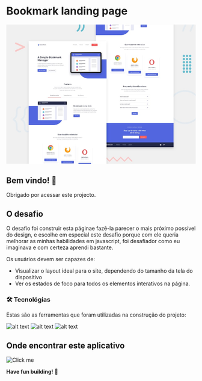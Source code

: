 # Bookmark landing page

![Design preview for the Sunnyside agency landing page coding challenge](./design/desktop-preview.jpg)

## Bem vindo! 👋

Obrigado por acessar este projecto.



## O desafio

O desafio foi construir esta páginae fazê-la parecer o mais próximo possível do design, e escolhe em especial este desafio porque com ele queria melhorar as minhas habilidades em javascript, foi desafiador como eu imaginava e com certeza aprendi bastante.

Os usuários devem ser capazes de:

- Visualizar o layout ideal para o site, dependendo do tamanho da tela do dispositivo
- Ver os estados de foco para todos os elementos interativos na página.



### 🛠 Tecnológias

Estas são as ferramentas que foram utilizadas na construção do projeto:

![alt text](https://img.shields.io/badge/JavaScript-F7DF1E?style=for-the-badge&logo=javascript&logoColor=black)
![alt text](https://img.shields.io/badge/HTML5-E34F26?style=for-the-badge&logo=html5&logoColor=white) 
![alt text](https://img.shields.io/badge/CSS3-1572B6?style=for-the-badge&logo=css3&logoColor=white) 

## Onde encontrar este aplicativo
![Click me]()

**Have fun building!** 🚀
